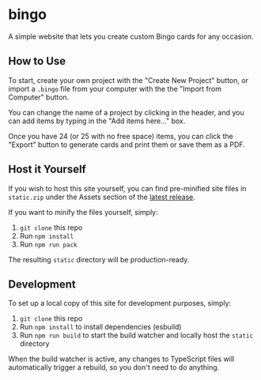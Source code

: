 # bingo

A simple website that lets you create custom Bingo cards for any occasion.

## How to Use

To start, create your own project with the "Create New Project" button, or import a `.bingo` file from your computer with the the "Import from Computer" button.

You can change the name of a project by clicking in the header, and you can add items by typing in the "Add items here..." box.

Once you have 24 (or 25 with no free space) items, you can click the "Export" button to generate cards and print them or save them as a PDF.

## Host it Yourself

If you wish to host this site yourself, you can find pre-minified site files in `static.zip` under the Assets section of the [latest release](https://github.com/one23four56/bingo/releases/latest).

If you want to minify the files yourself, simply:

1. `git clone` this repo
2. Run `npm install`
3. Run `npm run pack`

The resulting `static` directory will be production-ready.

## Development

To set up a local copy of this site for development purposes, simply:

1. `git clone` this repo
2. Run `npm install` to install dependencies (esbuild)
3. Run `npm run build` to start the build watcher and locally host the `static` directory

When the build watcher is active, any changes to TypeScript files will automatically trigger a rebuild, so you don't need to do anything.
